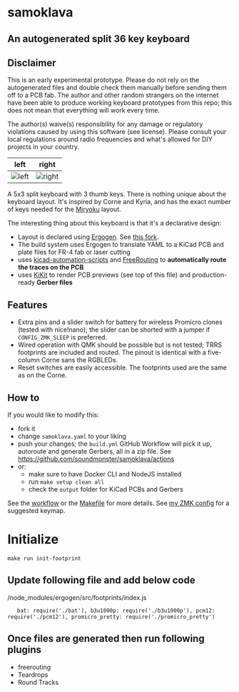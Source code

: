 # samoklava

## An autogenerated split 36 key keyboard

## Disclaimer

This is an early experimental prototype. Please do not rely on the autogenerated files and double check them manually
before sending them off to a PCB fab. The author and other random strangers on the internet have been able to produce
working keyboard prototypes from this repo; this does not mean that everything will work every time.

The author(s) waive(s) responsibility for any damage or regulatory violations caused by using this software (see
license). Please consult your local regulations around radio frequencies and what's allowed for DIY projects in your
country.

| left                            | right                           |
| ------------------------------- | ------------------------------- |
| ![left](images/board-front.png) | ![right](images/board-back.png) |

A 5x3 split keyboard with 3 thumb keys. There is nothing unique about the keyboard layout. It's inspired by Corne and
Kyria, and has the exact number of keys needed for the [Miryoku](https://github.com/manna-harbour/miryoku) layout.

The interesting thing about this keyboard is that it's a declarative design:

- Layout is declared using [Ergogen](https://github.com/mrzealot/ergogen/). See [this fork](https://github.com/soundmonster/ergogen).
- The build system uses Ergogen to translate YAML to a KiCad PCB and plate files for FR-4 fab or laser cutting
- uses [kicad-automation-scripts](https://github.com/productize/kicad-automation-scripts) and [FreeRouting](https://github.com/freerouting/freerouting) to **automatically route the traces on the PCB**
- uses [KiKit](https://github.com/yaqwsx/KiKit) to render PCB previews (see top of this file) and production-ready **Gerber files**

## Features

- Extra pins and a slider switch for battery for wireless Promicro clones (tested with nice!nano); the slider can be
  shorted with a jumper if `CONFIG_ZMK_SLEEP` is preferred.
- Wired operation with QMK should be possible but is not tested; TRRS footprints are included and routed. The pinout is
  identical with a five-column Corne sans the RGBLEDs.
- Reset switches are easily accessible. The footprints used are the same as on the Corne.

## How to

If you would like to modify this:

- fork it
- change `samoklava.yaml` to your liking
- push your changes; the `build.yml` GitHub Workflow will pick it up, autoroute and generate Gerbers, all in a zip file.
  See https://github.com/soundmonster/samoklava/actions
- or:
  - make sure to have Docker CLI and NodeJS installed
  - run `make setup clean all`
  - check the `output` folder for KiCad PCBs and Gerbers

See the [workflow](.github/workflows/build.yml) or the [Makefile](Makefile) for more details.
See [my ZMK config](https://github.com/soundmonster/samoklava-zmk-config) for a suggested keymap.

# Initialize

`make run init-footprint`

## Update following file and add below code

/node_modules/ergogen/src/footprints/index.js

`   bat: require('./bat'),
    b3u1000p: require('./b3u1000p'),
    pcm12: require('./pcm12'),
    promicro_pretty: require('./promicro_pretty')`

## Once files are generated then run following plugins

- freerouting
- Teardrops
- Round Tracks
